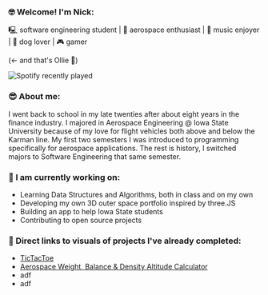  ### 🤓 Welcome! I'm Nick:
🖳 software engineering student | 🚀 aerospace enthusiast | 🎵 music enjoyer | 🐶 dog lover | 🎮 gamer 

(<- and that's Ollie 🐶)

![Spotify recently played](https://spotify-recently-played-readme.vercel.app/api?user=7iosa6zosbstnzn6jxm1s0qqc&count=3&width=900)

 ### 😎 About me: 
I went back to school in my late twenties after about eight years in the finance industry. I majored in Aerospace Engineering @ Iowa State University because of my love for flight vehicles both above and below the Karman line. My first two semesters I was introduced to programming specifically for aerospace applications. The rest is history, I switched majors to Software Engineering that same semester.

 ### 🌱 I am currently working on: 
- Learning Data Structures and Algorithms, both in class and on my own
- Developing my own 3D outer space portfolio inspired by three.JS
- Building an app to help Iowa State students
- Contributing to open source projects

### 🚧 Direct links to visuals of projects I've already completed: 
- [TicTacToe](https://github.com/mccnick/TicTacToe)
- [Aerospace Weight, Balance & Density Altitude Calculator](https://github.com/mccnick/DensityAltitudeCalculator/blob/main/Nick%20McCullough%20-%20Project%201.pdf)
- adf
- adf




<!--
**mccnick/mccnick** is a ✨ _special_ ✨ repository because its `README.md` (this file) appears on your GitHub profile.

Here are some ideas to get you started:

- 🔭 I’m currently working on ...
- 🌱 I’m currently learning ...
- 👯 I’m looking to collaborate on ...
- 🤔 I’m looking for help with ...
- 💬 Ask me about ...
- 📫 How to reach me: ...
- 😄 Pronouns: ...
- ⚡ Fun fact: ...
![Spotify recently played](https://spotify-recently-played-readme.vercel.app/api?user=7iosa6zosbstnzn6jxm1s0qqc&count=3)
![finance](https://user-images.githubusercontent.com/91184284/232307962-e49c14f1-5fa5-451e-a068-d00e0ad2bc82.png)
-->

